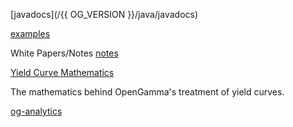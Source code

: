 [javadocs](/{{ OG_VERSION }}/java/javadocs)

[examples](examples)

White Papers/Notes [notes](notes)

[Yield Curve Mathematics](og_docs_yield_curve_maths.pdf)

The mathematics behind OpenGamma's treatment of yield curves.

[og-analytics](og-analytics.pdf)
